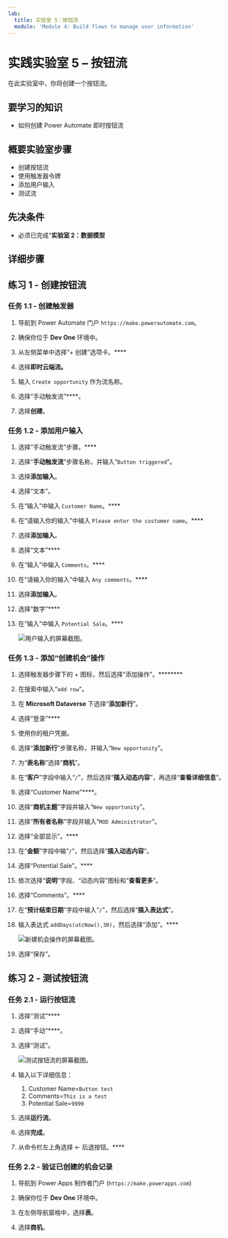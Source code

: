 ```yaml
---
lab:
  title: 实验室 5：按钮流
  module: 'Module 4: Build flows to manage user information'
---
```


# 实践实验室 5 – 按钮流

在此实验室中，你将创建一个按钮流。

## 要学习的知识

- 如何创建 Power Automate 即时按钮流

## 概要实验室步骤

- 创建按钮流
- 使用触发器令牌
- 添加用户输入
- 测试流
  
## 先决条件

- 必须已完成“**实验室 2：数据模型**

## 详细步骤

## 练习 1 - 创建按钮流

### 任务 1.1 - 创建触发器

1. 导航到 Power Automate 门户 `https://make.powerautomate.com`。

1. 确保你位于 **Dev One** 环境中。

1. 从左侧菜单中选择“+ 创建”选项卡。****

1. 选择**即时云端流。**

1. 输入 `Create opportunity` 作为流名称。

1. 选择“手动触发流”****。

1. 选择**创建**。


### 任务 1.2 - 添加用户输入

1. 选择“手动触发流”步骤。****

1. 选择“**手动触发流**”步骤名称，并输入“`Button triggered`”。

1. 选择**添加输入**。

1. 选择“文本”。

1. 在“输入”中输入 `Customer Name`。****

1. 在“请输入你的输入”中输入 `Please enter the customer name`。****

1. 选择**添加输入**。

1. 选择“文本”****

1. 在“输入”中输入 `Comments`。****

1. 在“请输入你的输入”中输入 `Any comments`。****

1. 选择**添加输入**。

1. 选择“数字”****

1. 在“输入”中输入 `Potential Sale`。****

    ![用户输入的屏幕截图。](../media/user-input.png)


### 任务 1.3 - 添加“创建机会”操作

1. 选择触发器步骤下的 + 图标，然后选择“添加操作”。********

1. 在搜索中输入“`add row`”。

1. 在 **Microsoft Dataverse** 下选择“**添加新行**”。

1. 选择“登录”****

1. 使用你的租户凭据。

1. 选择“**添加新行**”步骤名称，并输入“`New opportunity`”。

1. 为“**表名称**”选择“**商机**”。

1. 在“**客户**”字段中输入“`/`”，然后选择“**插入动态内容**”，再选择“**查看详细信息**”。

1. 选择“Customer Name”****。

1. 选择“**商机主题**”字段并输入“`New opportunity`”。

1. 选择“**所有者名称**”字段并输入“`MOD Administrator`”。

1. 选择“全部显示”。****

1. 在“**金额**”字段中输“`/`”，然后选择“**插入动态内容**”。

1. 选择“Potential Sale”。****

1. 依次选择“**说明**”字段、“动态内容”图标和“**查看更多**”。

1. 选择“Comments”。****

1. 在“**预计结束日期**”字段中输入“`/`”，然后选择“**插入表达式**”。

1. 输入表达式 `addDays(utcNow(),30)`，然后选择“添加”。****

    ![新建机会操作的屏幕截图。](../media/new-opportunity-action.png)

1. 选择“保存”。


## 练习 2 - 测试按钮流

### 任务 2.1 - 运行按钮流

1. 选择“测试”****

1. 选择“手动”****。

1. 选择“测试”。

    ![测试按钮流的屏幕截图。](../media/user-input-test.png)

1. 输入以下详细信息：

   1. Customer Name=`Button test`
   1. Comments=`This is a test`
   1. Potential Sale=`9999`

1. 选择**运行流**。

1. 选择**完成**。

1. 从命令栏左上角选择 <- 后退按钮。****


### 任务 2.2 - 验证已创建的机会记录

1. 导航到 Power Apps 制作者门户 (`https://make.powerapps.com`)

1. 确保你位于 **Dev One** 环境中。

1. 在左侧导航窗格中，选择**表**。

1. 选择**商机**。

